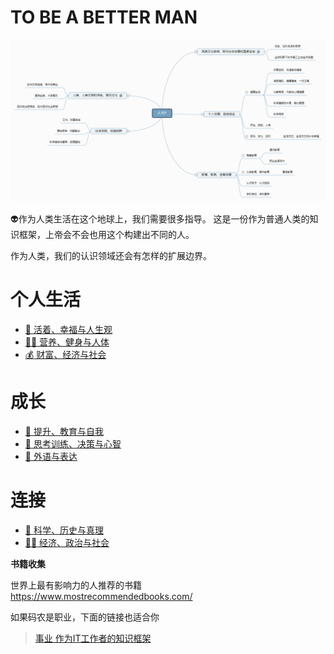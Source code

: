 # TO BE A BETTER MAN
![](image/man101.png)

:alien:作为人类生活在这个地球上，我们需要很多指导。 
这是一份作为普通人类的知识框架，上帝会不会也用这个构建出不同的人。

作为人类，我们的认识领域还会有怎样的扩展边界。


# 个人生活
* [:kiss: 活着、幸福与人生观](living.md) 
* [:weight_lifting_man: 营养、健身与人体](run.md)  
* [:moneybag: 财富、经济与社会](wealth.md)

# 成长
* [:baby: 提升、教育与自我](grow.md) 
* [:thinking: 思考训练、决策与心智](think.md)
* [:speak_no_evil: 外语与表达](english.md) 

# 连接
* [:rocket: 科学、历史与真理](science.md)  
* [:man_cook: 经济、政治与社会](society.md)  

**书籍收集**

世界上最有影响力的人推荐的书籍  
https://www.mostrecommendedbooks.com/


如果码农是职业，下面的链接也适合你
> [事业 作为IT工作者的知识框架](https://github.com/codefossil/javabook)
